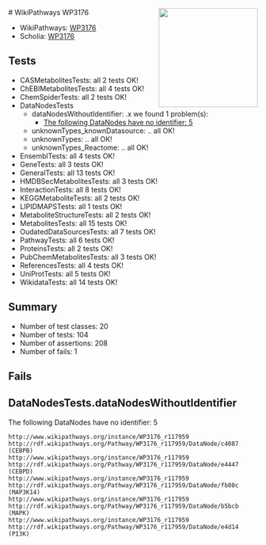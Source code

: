 <img style="float: right; width: 200px" src="https://upload.wikimedia.org/wikipedia/commons/thumb/8/83/Wplogo_with_text_500.png/640px-Wplogo_with_text_500.png" />
# WikiPathways WP3176

* WikiPathways: [WP3176](https://new.wikipathways.org/pathways/WP3176)
* Scholia: [WP3176](https://scholia.toolforge.org/wikipathways/WP3176)
## Tests
* CASMetabolitesTests: all 2 tests OK!
* ChEBIMetabolitesTests: all 4 tests OK!
* ChemSpiderTests: all 2 tests OK!
* DataNodesTests
    * dataNodesWithoutIdentifier: .x we found 1 problem(s):
        * [The following DataNodes have no identifier: 5](#d2d32fa4)
    * unknownTypes_knownDatasource: .. all OK!
    * unknownTypes: .. all OK!
    * unknownTypes_Reactome: .. all OK!
* EnsemblTests: all 4 tests OK!
* GeneTests: all 3 tests OK!
* GeneralTests: all 13 tests OK!
* HMDBSecMetabolitesTests: all 3 tests OK!
* InteractionTests: all 8 tests OK!
* KEGGMetaboliteTests: all 2 tests OK!
* LIPIDMAPSTests: all 1 tests OK!
* MetaboliteStructureTests: all 2 tests OK!
* MetabolitesTests: all 15 tests OK!
* OudatedDataSourcesTests: all 7 tests OK!
* PathwayTests: all 6 tests OK!
* ProteinsTests: all 2 tests OK!
* PubChemMetabolitesTests: all 3 tests OK!
* ReferencesTests: all 4 tests OK!
* UniProtTests: all 5 tests OK!
* WikidataTests: all 14 tests OK!


## Summary

* Number of test classes: 20
* Number of tests: 104
* Number of assertions: 208
* Number of fails: 1

## Fails

<a name="d2d32fa4" />

## DataNodesTests.dataNodesWithoutIdentifier

The following DataNodes have no identifier: 5
```
http://www.wikipathways.org/instance/WP3176_r117959 http://rdf.wikipathways.org/Pathway/WP3176_r117959/DataNode/c4087 (CEBPB)
http://www.wikipathways.org/instance/WP3176_r117959 http://rdf.wikipathways.org/Pathway/WP3176_r117959/DataNode/e4447 (CEBPD)
http://www.wikipathways.org/instance/WP3176_r117959 http://rdf.wikipathways.org/Pathway/WP3176_r117959/DataNode/fb80c (MAP3K14)
http://www.wikipathways.org/instance/WP3176_r117959 http://rdf.wikipathways.org/Pathway/WP3176_r117959/DataNode/b5bcb (MAPK)
http://www.wikipathways.org/instance/WP3176_r117959 http://rdf.wikipathways.org/Pathway/WP3176_r117959/DataNode/e4d14 (PI3K)
```

